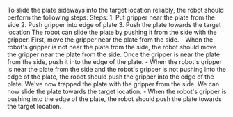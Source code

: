 To slide the plate sideways into the target location reliably, the robot should perform the following steps:
    Steps:  1. Put gripper near the plate from the side  2. Push gripper into edge of plate  3. Push the plate towards the target location
    The robot can slide the plate by pushing it from the side with the gripper. First, move the gripper near the plate from the side.
    - When the robot's gripper is not near the plate from the side, the robot should move the gripper near the plate from the side.
    Once the gripper is near the plate from the side, push it into the edge of the plate.
    - When the robot's gripper is near the plate from the side and the robot's gripper is not pushing into the edge of the plate, the robot should push the gripper into the edge of the plate.
    We've now trapped the plate with the gripper from the side. We can now slide the plate towards the target location.
    - When the robot's gripper is pushing into the edge of the plate, the robot should push the plate towards the target location.